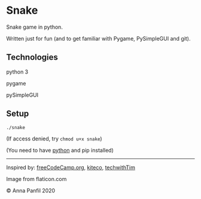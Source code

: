 # Snake
Snake game in python.

Written just for fun (and to get familiar with Pygame, PySimpleGUI and git).

## Technologies
python 3

pygame

pySimpleGUI

## Setup

`./snake`

(If access denied, try `chmod u+x snake`)

(You need to have [python] and pip installed)

---
Inspired by: [freeCodeCamp.org], [kiteco], [techwithTim]

Image from flaticon.com

© Anna Panfil 2020

<!-- links -->
[python]: https://www.python.org/downloads/
[freeCodeCamp.org]: https://youtu.be/FfWpgLFMI7w
[kiteco]: https://github.com/kiteco/python-youtube-code/blob/master/snake/snake.py
[techwithTim]: https://techwithtim.net/tutorials/game-development-with-python/snake-pygame/tutorial-1/
